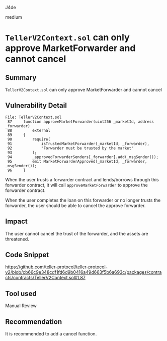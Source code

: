 J4de

medium

# `TellerV2Context.sol` can only approve MarketForwarder and cannot cancel

## Summary

 `TellerV2Context.sol` can only approve MarketForwarder and cannot cancel

## Vulnerability Detail

```solidity
File: TellerV2Context.sol
 87     function approveMarketForwarder(uint256 _marketId, address _forwarder)
 88         external
 89     {
 90         require(
 91             isTrustedMarketForwarder(_marketId, _forwarder),
 92             "Forwarder must be trusted by the market"
 93         );
 94         _approvedForwarderSenders[_forwarder].add(_msgSender());
 95         emit MarketForwarderApproved(_marketId, _forwarder, _msgSender());
 96     }
```

When the user trusts a forwarder contract and lends/borrows through this forwarder contract, it will call `approveMarketForwarder` to approve the forwarder contract.

When the user completes the loan on this forwarder or no longer trusts the forwarder, the user should be able to cancel the approve forwarder.

## Impact

The user cannot cancel the trust of the forwarder, and the assets are threatened.

## Code Snippet

https://github.com/teller-protocol/teller-protocol-v2/blob/cb66c9e348cdf1fd6d9b0416a49d663f5b6a693c/packages/contracts/contracts/TellerV2Context.sol#L87

## Tool used

Manual Review

## Recommendation

It is recommended to add a cancel function.